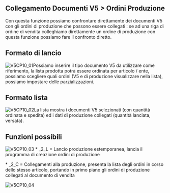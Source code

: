 ## Collegamento Documenti V5 > Ordini Produzione
Con questa funzione possiamo confrontare direttamente dei documenti V5 con gli ordini di produzione che possono essere collegati :  se ad una riga di ordine di vendita colleghiamo direttamente un ordine di produzione con questa funzione possiamo fare il confronto diretto.

## Formato di lancio
![V5CP10_01](http://localhost:3000/immagini/MBDOC_OGG-P_V5CP10/V5CP10_01.png)Possiamo inserire il tipo documento V5 da utilizzare come riferimento, la lista prodotta potrà essere ordinata per articolo / ente, possiamo scegliere quali ordini (V5 e di produzione visualizzare nella lista), possiamo impostare delle parzializzazioni.

## Formato lista
![V5CP10_02](http://localhost:3000/immagini/MBDOC_OGG-P_V5CP10/V5CP10_02.png)La lista mostra i documenti V5 selezionati (con quantità ordinata e spedita) ed i dati di produzione collegati (quantità lanciata, versata).

## Funzioni possibili
![V5CP10_03](http://localhost:3000/immagini/MBDOC_OGG-P_V5CP10/V5CP10_03.png) \* _2_L = Lancio produzione estemporanea, lancia il programma di creazione ordini di produzione

 \* _2_C = Collegamenti alla produzione, presenta la lista degli ordini in corso dello stesso articolo, portando in primo piano gli ordini di produzione collegati al documento di vendita

![V5CP10_04](http://localhost:3000/immagini/MBDOC_OGG-P_V5CP10/V5CP10_04.png)